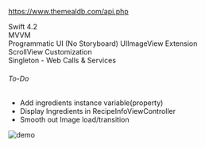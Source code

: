 https://www.themealdb.com/api.php  

Swift 4.2  
MVVM  
Programmatic UI (No Storyboard)
UIImageView Extension  
ScrollView Customization  
Singleton - Web Calls & Services  


###### To-Do
- Add ingredients instance variable(property)   
- Display Ingredients in RecipeInfoViewController  
- Smooth out Image load/transition  

![demo](https://github.com/ajtu/MealDB-dot-com/blob/master/mealdb.gif)
